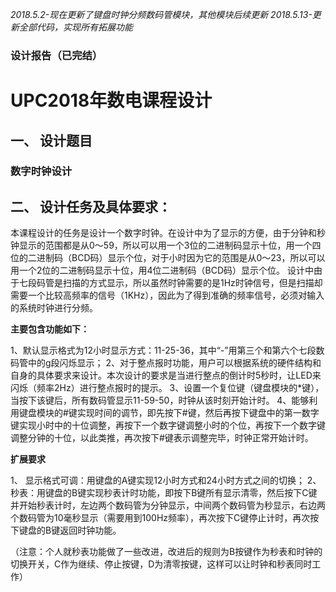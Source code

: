 *2018.5.2-现在更新了键盘时钟分频数码管模块，其他模块后续更新*
*2018.5.13-更新全部代码，实现所有拓展功能*

### **设计报告（已完结）**
# UPC2018年数电课程设计

## 一、	设计题目

### **数字时钟设计**


## 二、	设计任务及具体要求：

本课程设计的任务是设计一个数字时钟。在设计中为了显示的方便，由于分钟和秒钟显示的范围都是从0～59，所以可以用一个3位的二进制码显示十位，用一个四位的二进制码（BCD码）显示个位，对于小时因为它的范围是从0～23，所以可以用一个2位的二进制码显示十位，用4位二进制码（BCD码）显示个位。
设计中由于七段码管是扫描的方式显示，所以虽然时钟需要的是1Hz时钟信号，但是扫描却需要一个比较高频率的信号（1KHz），因此为了得到准确的频率信号，必须对输入的系统时钟进行分频。

**主要包含功能如下：**

1、默认显示格式为12小时显示方式：11-25-36，其中“-”用第三个和第六个七段数码管中的g段闪烁显示；
2、对于整点报时功能，用户可以根据系统的硬件结构和自身的具体要求来设计。本次设计的要求是当进行整点的倒计时5秒时，让LED来闪烁（频率2Hz）进行整点报时的提示。
3、设置一个复位键（键盘模块的*键），当按下该键后，所有数码管显示11-59-50，时钟从该时刻开始计时。
4、能够利用键盘模块的#键实现时间的调节，即先按下#键，然后再按下键盘中的第一数字键实现小时中的十位调整，再按下一个数字键调整小时的个位，再按下一个数字键调整分钟的十位，以此类推，再次按下#键表示调整完毕，时钟正常开始计时。

**扩展要求**

1、	显示格式可调：用键盘的A键实现12小时方式和24小时方式之间的切换；
2、	秒表：用键盘的B键实现秒表计时功能，即按下B键所有显示清零，然后按下C键并开始秒表计时，左边两个数码管为分钟显示，中间两个数码管为秒显示，右边两个数码管为10毫秒显示（需要用到100Hz频率），再次按下C键停止计时，再次按下键盘的B键返回时钟功能。

（注意：个人就秒表功能做了一些改进，改进后的规则为B按键作为秒表和时钟的切换开关，C作为继续、停止按键，D为清零按键，这样可以让时钟和秒表同时工作）
